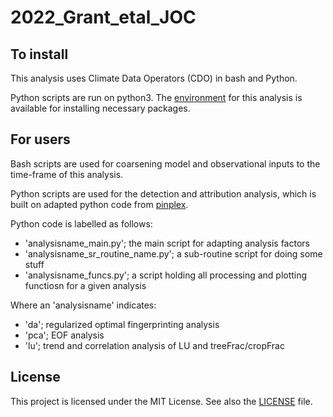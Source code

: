 # 2022_Grant_etal_JOC

## To install

This analysis uses Climate Data Operators (CDO) in bash and Python. 

Python scripts are run on python3. The [environment](https://github.com/VUB-HYDR/2022_Grant_etal_JOC/blob/main/da.yml) for this analysis is available for installing necessary packages.

## For users

Bash scripts are used for coarsening model and observational inputs to the time-frame of this analysis.

Python scripts are used for the detection and attribution analysis, which is built on adapted python code from [pinplex](https://github.com/pinplex/PyDnA).

Python code is labelled as follows:
- 'analysisname_main.py'; the main script for adapting analysis factors
- 'analysisname_sr_routine_name.py'; a sub-routine script for doing some stuff
- 'analysisname_funcs.py'; a script holding all processing and plotting functiosn for a given analysis

Where an 'analysisname' indicates:
- 'da'; regularized optimal fingerprinting analysis
- 'pca'; EOF analysis
- 'lu'; trend and correlation analysis of LU and treeFrac/cropFrac

## License

This project is licensed under the MIT License. See also the [LICENSE](https://github.com/VUB-HYDR/2022_Grant_etal_JOC/blob/main/mit_license.md) file.
